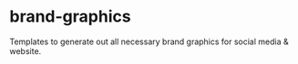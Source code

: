 # brand-graphics
Templates to generate out all necessary brand graphics for social media &amp; website.
